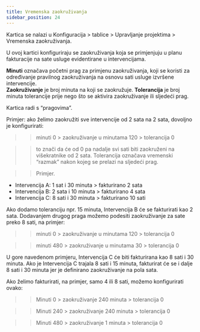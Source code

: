 ```yaml
---
title: Vremenska zaokruživanja
sidebar_position: 24
---
```


Kartica se nalazi u Konfiguracija > tablice > Upravljanje projektima > Vremenska zaokruživanja.

U ovoj kartici konfiguriraju se zaokruživanja koja se primjenjuju u planu fakturacije na sate usluge evidentirane u intervencijama.

**Minuti** označava početni prag za primjenu zaokruživanja, koji se koristi za određivanje pravilnog zaokruživanja na osnovu sati usluge izvršene intervencije.  
**Zaokruživanje** je broj minuta na koji se zaokružuje.
**Tolerancija** je broj minuta tolerancije prije nego što se aktivira zaokruživanje ili sljedeći prag.


Kartica radi s “pragovima”.  


Primjer: ako želimo zaokružiti sve intervencije od 2 sata na 2 sata, dovoljno je konfigurirati:


>> minuti 0 > zaokruživanje u minutama 120 > tolerancija 0


>> to znači da će od 0 pa nadalje svi sati biti zaokruženi na višekratnike od 2 sata. Tolerancija označava vremenski “razmak” nakon kojeg se prelazi na sljedeći prag.


>> Primjer. 
- Intervencija A: 1 sat i 30 minuta > fakturirano 2 sata
- Intervencija B: 2 sata i 10 minuta > fakturirano 4 sata
- Intervencija C: 8 sati i 30 minuta > fakturirano 10 sati


Ako dodamo toleranciju npr. 15 minuta, Intervencija B će se fakturirati kao 2 sata.
Dodavanjem drugog praga možemo podesiti zaokruživanje za sate preko 8 sati, na primjer:  

>> minuti 0 > zaokruživanje u minutama 120 > tolerancija 0


>> minuti 480 > zaokruživanje u minutama 30 > tolerancija 0

U gore navedenom primjeru, Intervencija C će biti fakturirana kao 8 sati i 30 minuta.
Ako je Intervencija C trajala 8 sati i 15 minuta, fakturirat će se i dalje 8 sati i 30 minuta jer je definirano zaokruživanje na pola sata.  

Ako želimo fakturirati, na primjer, samo 4 ili 8 sati, možemo konfigurirati ovako:  


>> Minuti 0 > zaokruživanje 240 minuta > tolerancija 0


>> Minuti 240 > zaokruživanje 240 minuta > tolerancija 0


>> Minuti 480 > zaokruživanje 1 minuta > tolerancija 0
